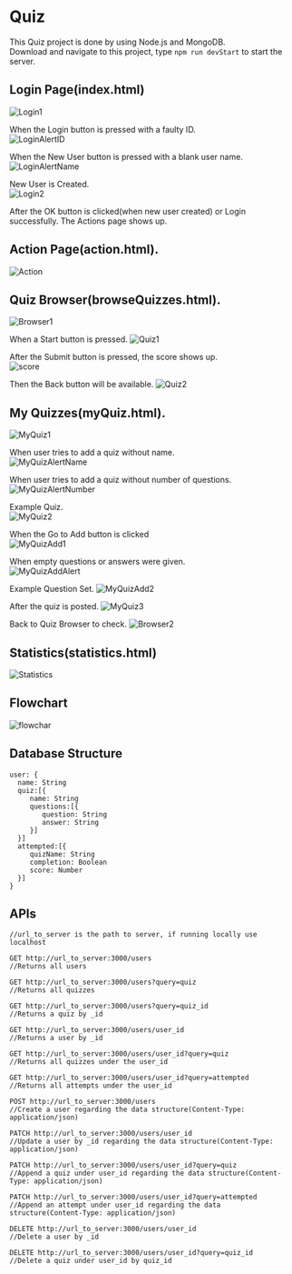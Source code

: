 # Quiz
 This Quiz project is done by using Node.js and MongoDB.  
 Download and navigate to this project, type `npm run devStart` to start the server.
 
 ## Login Page(index.html)
 ![Login1](QuizPics/Login1.png)
 
 When the Login button is pressed with a faulty ID.   
 ![LoginAlertID](QuizPics/LoginAlertID.png)
 
 When the New User button is pressed with a blank user name.   
 ![LoginAlertName](QuizPics/LoginAlertUserName.png)
 
 New User is Created.   
 ![Login2](QuizPics/Login2.png)
 
 After the OK button is clicked(when new user created) or Login successfully. 
 The Actions page shows up. 
 
 ## Action Page(action.html). 
 ![Action](QuizPics/Actions.png)
 
 ## Quiz Browser(browseQuizzes.html). 
 ![Browser1](QuizPics/QuizBrowser1.png)
 
 When a Start button is pressed. 
 ![Quiz1](QuizPics/Quiz1.png)
 
 After the Submit button is pressed, the score shows up.   
 ![score](QuizPics/ScoreAlert.png)
 
 Then the Back button will be available. 
 ![Quiz2](QuizPics/Quiz2.png)
 
 ## My Quizzes(myQuiz.html). 
 ![MyQuiz1](QuizPics/MyQuiz1.png)
 
 When user tries to add a quiz without name.   
 ![MyQuizAlertName](QuizPics/MyQuizAlertQuizName.png)
 
 When user tries to add a quiz without number of questions.   
 ![MyQuizAlertNumber](QuizPics/MyQuizAlertQuizNumber.png)
 
 Example Quiz.   
 ![MyQuiz2](QuizPics/MyQuiz2.png)
 
 When the Go to Add button is clicked  
 ![MyQuizAdd1](QuizPics/MyQuizAdd1.png)
 
 When empty questions or answers were given.   
 ![MyQuizAddAlert](QuizPics/MyQuizAddAlert.png)
 
 Example Question Set. 
 ![MyQuizAdd2](QuizPics/MyQuizAdd2.png)
 
 After the quiz is posted. 
 ![MyQuiz3](QuizPics/MyQuiz3.png)
 
 Back to Quiz Browser to check. 
 ![Browser2](QuizPics/QuizBrowser2.png)
 
 ## Statistics(statistics.html)
 ![Statistics](QuizPics/Statistics.png)

 ## Flowchart
 ![flowchar](QuizPics/frontend-flowchart.png)
 
 ## Database Structure
 ```
 user: {
   name: String
   quiz:[{
      name: String
      questions:[{
         question: String
         answer: String
      }]
   }]
   attempted:[{
      quizName: String
      completion: Boolean
      score: Number
   }]
}
 ```
 
  ## APIs
  ```
  //url_to_server is the path to server, if running locally use localhost
  
  GET http://url_to_server:3000/users 
  //Returns all users
  
  GET http://url_to_server:3000/users?query=quiz 
  //Returns all quizzes
  
  GET http://url_to_server:3000/users?query=quiz_id 
  //Returns a quiz by _id
  
  GET http://url_to_server:3000/users/user_id 
  //Returns a user by _id
  
  GET http://url_to_server:3000/users/user_id?query=quiz 
  //Returns all quizzes under the user_id
  
  GET http://url_to_server:3000/users/user_id?query=attempted 
  //Returns all attempts under the user_id
  
  POST http://url_to_server:3000/users 
  //Create a user regarding the data structure(Content-Type: application/json)
  
  PATCH http://url_to_server:3000/users/user_id 
  //Update a user by _id regarding the data structure(Content-Type: application/json)
  
  PATCH http://url_to_server:3000/users/user_id?query=quiz 
  //Append a quiz under user_id regarding the data structure(Content-Type: application/json)
  
  PATCH http://url_to_server:3000/users/user_id?query=attempted 
  //Append an attempt under user_id regarding the data structure(Content-Type: application/json)
  
  DELETE http://url_to_server:3000/users/user_id 
  //Delete a user by _id
  
  DELETE http://url_to_server:3000/users/user_id?query=quiz_id 
  //Delete a quiz under user_id by quiz_id
  ```
 
